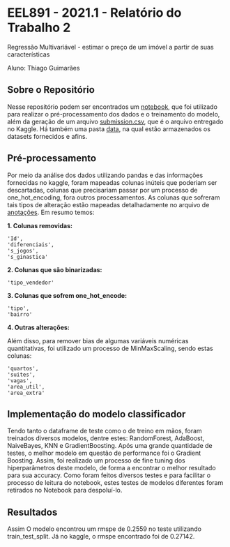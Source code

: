 # EEL891 - 2021.1 - Relatório do Trabalho 2
Regressão Multivariável - estimar o preço de um imóvel a partir de suas características

Aluno: Thiago Guimarães

## Sobre o Repositório

Nesse repositório podem ser encontrados um [notebook](https://github.com/guim4dev/realty-price-estimate/blob/main/notebook.ipynb), que foi utilizado
para realizar o pré-processamento dos dados e o treinamento do modelo, além da geração de um arquivo [submission.csv](https://github.com/guim4dev/realty-price-estimate/blob/main/submission.csv), que é o arquivo entregado no Kaggle. Há também uma pasta [data](https://github.com/guim4dev/realty-price-estimate/tree/main/data), na qual estão armazenados os datasets fornecidos e afins.

## Pré-processamento

Por meio da análise dos dados utilizando pandas e das informações fornecidas no kaggle, foram mapeadas colunas inúteis que poderiam ser descartadas, colunas que precisariam passar por um processo de one_hot_encoding, fora outros processamentos. As colunas que sofreram tais tipos de alteração estão mapeadas detalhadamente no arquivo de [anotações](https://github.com/guim4dev/realty-price-estimate/blob/main/anotacoes.txt).
Em resumo temos:

**1. Colunas removidas:**

```
'Id',
'diferenciais',
's_jogos',
's_ginastica'
```

**2. Colunas que são binarizadas:**

```
'tipo_vendedor'
```

**3. Colunas que sofrem one_hot_encode:**

```
'tipo',
'bairro'
```

**4. Outras alterações:**

Além disso, para remover bias de algumas variáveis numéricas quantitativas, foi utilizado um processo de MinMaxScaling, sendo estas colunas:

```
'quartos',
'suites',
'vagas',
'area_util',
'area_extra'
```

## Implementação do modelo classificador

Tendo tanto o dataframe de teste como o de treino em mãos, foram treinados diversos modelos, dentre estes: RandomForest, AdaBoost, NaiveBayes, KNN e GradientBoosting. Após uma grande quantidade de testes, o melhor modelo em questão de performance foi o Gradient Boosting. Assim, foi realizado um processo de fine tuning dos hiperparâmetros deste modelo, de forma a encontrar o melhor resultado para sua accuracy. Como foram feitos diversos testes e para facilitar o processo de leitura do notebook, estes testes de modelos diferentes foram retirados no Notebook para despoluí-lo.


## Resultados

Assim
O modelo encontrou um rmspe de 0.2559 no teste utilizando train_test_split. Já no kaggle, o rmspe encontrado foi de 0.27142.